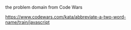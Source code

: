  the problem domain from Code Wars 

 https://www.codewars.com/kata/abbreviate-a-two-word-name/train/javascript
